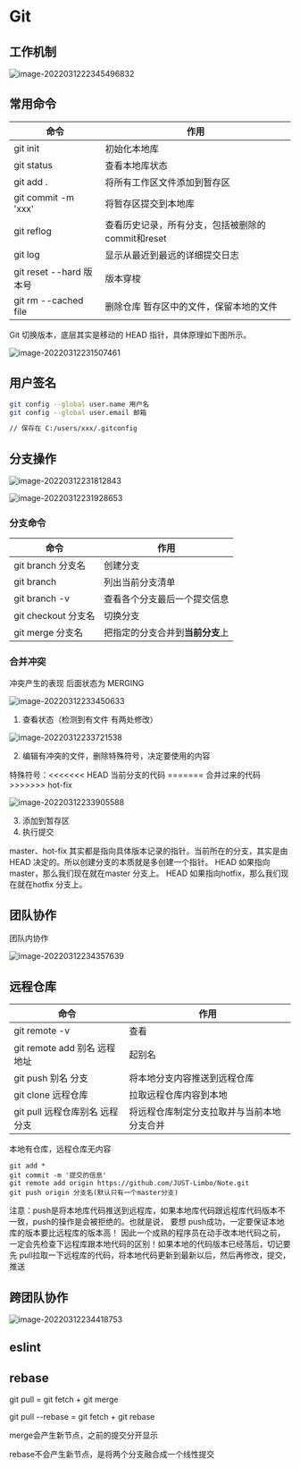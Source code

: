 # Git

## 工作机制

![image-20220312223454968](git.assets/image-20220312223454968.png)32

## 常用命令

| 命令                    | 作用                                              |
| ----------------------- | ------------------------------------------------- |
| git init                | 初始化本地库                                      |
| git status              | 查看本地库状态                                    |
| git add .               | 将所有工作区文件添加到暂存区                      |
| git commit -m 'xxx'     | 将暂存区提交到本地库                              |
| git reflog              | 查看历史记录，所有分支，包括被删除的commit和reset |
| git log                 | 显示从最近到最远的详细提交日志                    |
| git reset --hard 版本号 | 版本穿梭                                          |
| git rm --cached file    | 删除仓库 暂存区中的文件，保留本地的文件           |

Git 切换版本，底层其实是移动的 HEAD 指针，具体原理如下图所示。

![image-20220312231507461](git.assets/image-20220312231507461.png)

## 用户签名

```bash
git config --global user.name 用户名 
git config --global user.email 邮箱

// 保存在 C:/users/xxx/.gitconfig
```

## 分支操作

![image-20220312231812843](git.assets/image-20220312231812843.png)

![image-20220312231928653](git.assets/image-20220312231928653.png)

### 分支命令

| 命令                | 作用                             |
| ------------------- | -------------------------------- |
| git branch 分支名   | 创建分支                         |
| git branch          | 列出当前分支清单                 |
| git branch -v       | 查看各个分支最后一个提交信息     |
| git checkout 分支名 | 切换分支                         |
| git merge 分支名    | 把指定的分支合并到**当前分支**上 |

### 合并冲突

冲突产生的表现  后面状态为 MERGING

![image-20220312233450633](git.assets/image-20220312233450633.png)

1. 查看状态（检测到有文件 有两处修改）

![image-20220312233721538](git.assets/image-20220312233721538.png)

2. 编辑有冲突的文件，删除特殊符号，决定要使用的内容

特殊符号：<<<<<<< HEAD 当前分支的代码 ======= 合并过来的代码 >>>>>>> hot-fix

![image-20220312233905588](git.assets/image-20220312233905588.png)

3. 添加到暂存区
4. 执行提交

master、hot-fix 其实都是指向具体版本记录的指针。当前所在的分支，其实是由HEAD
决定的。所以创建分支的本质就是多创建一个指针。
HEAD 如果指向master，那么我们现在就在master 分支上。
HEAD 如果指向hotfix，那么我们现在就在hotfix 分支上。



## 团队协作

团队内协作

![image-20220312234357639](git.assets/image-20220312234357639.png)

## 远程仓库

| 命令                           | 作用                                       |
| ------------------------------ | ------------------------------------------ |
| git remote -v                  | 查看                                       |
| git remote add 别名 远程地址   | 起别名                                     |
| git push 别名 分支             | 将本地分支内容推送到远程仓库               |
| git clone 远程仓库             | 拉取远程仓库内容到本地                     |
| git pull 远程仓库别名 远程分支 | 将远程仓库制定分支拉取并与当前本地分支合并 |

本地有仓库，远程仓库无内容

```git
git add *
git commit -m '提交的信息'
git remote add origin https://github.com/JUST-Limbo/Note.git
git push origin 分支名(默认只有一个master分支)
```

注意：push是将本地库代码推送到远程库，如果本地库代码跟远程库代码版本不一致，push的操作是会被拒绝的。也就是说， 要想 push成功，一定要保证本地库的版本要比远程库的版本高！ 因此一个成熟的程序员在动手改本地代码之前，一定会先检查下远程库跟本地代码的区别！如果本地的代码版本已经落后，切记要先 pull拉取一下远程库的代码，将本地代码更新到最新以后，然后再修改，提交，推送

## 跨团队协作

![image-20220312234418753](git.assets/image-20220312234418753.png)

## eslint



## rebase

git pull = git fetch + git merge

git pull --rebase = git fetch + git rebase

merge会产生新节点，之前的提交分开显示

rebase不会产生新节点，是将两个分支融合成一个线性提交
